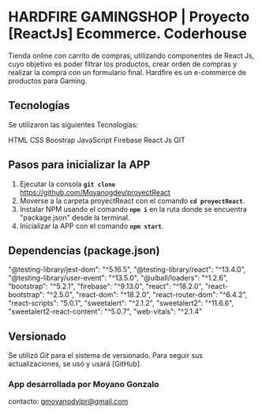 # HARDFIRE GAMINGSHOP | Proyecto [ReactJs] Ecommerce. Coderhouse

Tienda online con carrito de compras, utilizando componentes de React Js, cuyo objetivo es poder filtrar los productos, crear orden de compras y realizar la compra con un formulario final.
Hardfire es un e-commerce de productos para Gaming.

## Tecnologías

Se utilizaron las siguientes Tecnologías:

HTML
CSS
Boostrap
JavaScript
Firebase
React Js
GIT

## Pasos para inicializar la APP

1) Ejecutar la consola **`git clone`** https://github.com/Moyanogdev/proyectReact
2) Moverse a la carpeta proyectReact con el comando **`cd proyectReact`**.
3) Instalar NPM usando el comando **`npm i`** en la ruta donde se encuentra "package.json" desde la terminal.
4) Inicializar la APP con el comando **`npm start`**.

## Dependencias (package.json)

"@testing-library/jest-dom": "^5.16.5",
"@testing-library/react": "^13.4.0",
"@testing-library/user-event": "^13.5.0",
"@uiball/loaders": "^1.2.6",
"bootstrap": "^5.2.1",
"firebase": "^9.13.0",
"react": "^18.2.0",
"react-bootstrap": "^2.5.0",
"react-dom": "^18.2.0",
"react-router-dom": "^6.4.2",
"react-scripts": "5.0.1",
"sweetalert": "^2.1.2",
"sweetalert2": "^11.6.6",
"sweetalert2-react-content": "^5.0.7",
"web-vitals": "^2.1.4"

## Versionado

Se utilizó _Git_ para el sistema de versionado. Para seguir sus actualizaciones, se usó y usará [GitHub].

### App desarrollada por Moyano Gonzalo

contacto: gmoyanodvlpr@gmail.com
